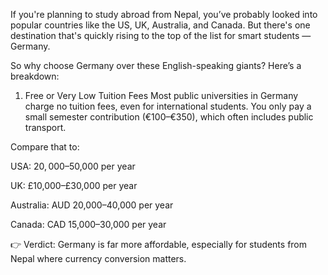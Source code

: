 If you're planning to study abroad from Nepal, you’ve probably looked into popular countries like the US, UK, Australia, and Canada. But there's one destination that's quickly rising to the top of the list for smart students — Germany.

So why choose Germany over these English-speaking giants? Here’s a breakdown:

1. Free or Very Low Tuition Fees
Most public universities in Germany charge no tuition fees, even for international students. You only pay a small semester contribution (€100–€350), which often includes public transport.

Compare that to:

USA: $20,000–$50,000 per year

UK: £10,000–£30,000 per year

Australia: AUD 20,000–40,000 per year

Canada: CAD 15,000–30,000 per year

👉 Verdict: Germany is far more affordable, especially for students from Nepal where currency conversion matters.